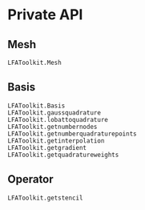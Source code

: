 # Private API

## Mesh

```@docs
LFAToolkit.Mesh
```

## Basis

```@docs
LFAToolkit.Basis
LFAToolkit.gaussquadrature
LFAToolkit.lobattoquadrature
LFAToolkit.getnumbernodes
LFAToolkit.getnumberquadraturepoints
LFAToolkit.getinterpolation
LFAToolkit.getgradient
LFAToolkit.getquadratureweights
```

## Operator

```@docs
LFAToolkit.getstencil
```
